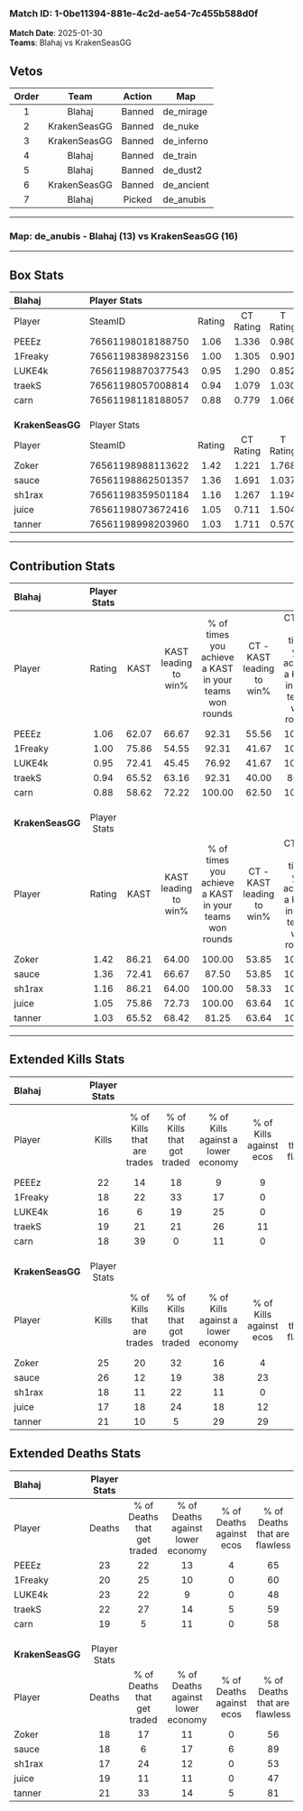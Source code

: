 ### Match ID: 1-0be11394-881e-4c2d-ae54-7c455b588d0f  
**Match Date**: 2025-01-30  
**Teams**: Blahaj vs KrakenSeasGG  

## Vetos  

| Order | Team | Action | Map |
| :---: | :--: | :----: | --- |
| 1 | Blahaj | Banned | de_mirage |
| 2 | KrakenSeasGG | Banned | de_nuke |
| 3 | KrakenSeasGG | Banned | de_inferno |
| 4 | Blahaj | Banned | de_train |
| 5 | Blahaj | Banned | de_dust2 |
| 6 | KrakenSeasGG | Banned | de_ancient |
| 7 | Blahaj | Picked | de_anubis |

---  

### **Map**: de_anubis - Blahaj (13) vs KrakenSeasGG (16)  
---  

## Box Stats  

| **Blahaj**       | Player Stats      |        |           |          |       |      |       |         |        |      |     |
| :- | :- | :-: | :-: | :-: | :-: | :-: | :-: | :-: | :-: | :-: | :-: |
| Player           | SteamID           | Rating | CT Rating | T Rating | KAST  | ADR  | Kills | Assists | Deaths | K/D  | HS% |
| PEEEz            | 76561198018188750 |  1.06  |   1.336   |  0.980   | 62.07 | 89.0 |  22   |    8    |   23   | 0.96 | 59  |
| 1Freaky          | 76561198389823156 |  1.00  |   1.305   |  0.901   | 75.86 | 61.3 |  18   |    7    |   20   | 0.90 | 44  |
| LUKE4k           | 76561198870377543 |  0.95  |   1.290   |  0.852   | 72.41 | 79.4 |  16   |   14    |   23   | 0.70 | 50  |
| traekS           | 76561198057008814 |  0.94  |   1.079   |  1.030   | 65.52 | 68.8 |  19   |    6    |   22   | 0.86 | 47  |
| carn             | 76561198118188057 |  0.88  |   0.779   |  1.066   | 58.62 | 60.5 |  18   |    4    |   19   | 0.95 | 38  |
|                  |                   |        |           |          |       |      |       |         |        |      |     |
|                  |                   |        |           |          |       |      |       |         |        |      |     |
|                  |                   |        |           |          |       |      |       |         |        |      |     |
| **KrakenSeasGG** | Player Stats      |        |           |          |       |      |       |         |        |      |     |
| Player           | SteamID           | Rating | CT Rating | T Rating | KAST  | ADR  | Kills | Assists | Deaths | K/D  | HS% |
| Zoker            | 76561198988113622 |  1.42  |   1.221   |  1.768   | 86.21 | 92.4 |  25   |    6    |   18   | 1.39 | 32  |
| sauce            | 76561198862501357 |  1.36  |   1.691   |  1.037   | 72.41 | 94.0 |  26   |    6    |   18   | 1.44 | 46  |
| sh1rax           | 76561198359501184 |  1.16  |   1.267   |  1.194   | 86.21 | 67.5 |  18   |    8    |   17   | 1.06 | 44  |
| juice            | 76561198073672416 |  1.05  |   0.711   |  1.504   | 75.86 | 74.9 |  17   |   11    |   19   | 0.89 | 52  |
| tanner           | 76561198998203960 |  1.03  |   1.711   |  0.570   | 65.52 | 71.3 |  21   |    5    |   21   | 1.00 | 47  |
---  

## Contribution Stats  

| **Blahaj**       | Player Stats |       |                      |                                                        |                           |                                                             |                          |                                                            |
| :- | :-: | :-: | :-: | :-: | :-: | :-: | :-: | :-: |
| Player           |    Rating    | KAST  | KAST leading to win% | % of times you achieve a KAST in your teams won rounds | CT - KAST leading to win% | CT - % of times you achieve a KAST in your teams won rounds | T - KAST leading to win% | T - % of times you achieve a KAST in your teams won rounds |
| PEEEz            |     1.06     | 62.07 |        66.67         |                         92.31                          |           55.56           |                           100.00                            |          77.78           |                           87.50                            |
| 1Freaky          |     1.00     | 75.86 |        54.55         |                         92.31                          |           41.67           |                           100.00                            |          70.00           |                           87.50                            |
| LUKE4k           |     0.95     | 72.41 |        45.45         |                         76.92                          |           41.67           |                           100.00                            |          50.00           |                           62.50                            |
| traekS           |     0.94     | 65.52 |        63.16         |                         92.31                          |           40.00           |                            80.00                            |          88.89           |                           100.00                           |
| carn             |     0.88     | 58.62 |        72.22         |                         100.00                         |           62.50           |                           100.00                            |          80.00           |                           100.00                           |
|                  |              |       |                      |                                                        |                           |                                                             |                          |                                                            |
|                  |              |       |                      |                                                        |                           |                                                             |                          |                                                            |
|                  |              |       |                      |                                                        |                           |                                                             |                          |                                                            |
| **KrakenSeasGG** | Player Stats |       |                      |                                                        |                           |                                                             |                          |                                                            |
| Player           |    Rating    | KAST  | KAST leading to win% | % of times you achieve a KAST in your teams won rounds | CT - KAST leading to win% | CT - % of times you achieve a KAST in your teams won rounds | T - KAST leading to win% | T - % of times you achieve a KAST in your teams won rounds |
| Zoker            |     1.42     | 86.21 |        64.00         |                         100.00                         |           53.85           |                           100.00                            |          75.00           |                           100.00                           |
| sauce            |     1.36     | 72.41 |        66.67         |                         87.50                          |           53.85           |                           100.00                            |          87.50           |                           77.78                            |
| sh1rax           |     1.16     | 86.21 |        64.00         |                         100.00                         |           58.33           |                           100.00                            |          69.23           |                           100.00                           |
| juice            |     1.05     | 75.86 |        72.73         |                         100.00                         |           63.64           |                           100.00                            |          81.82           |                           100.00                           |
| tanner           |     1.03     | 65.52 |        68.42         |                         81.25                          |           63.64           |                           100.00                            |          75.00           |                           66.67                            |
---  

## Extended Kills Stats  

| **Blahaj**       | Player Stats |                            |                            |                                    |                         |                              |                                 |                                       |                    |           |
| :- | :-: | :-: | :-: | :-: | :-: | :-: | :-: | :-: | :-: | :-: |
| Player           |    Kills     | % of Kills that are trades | % of Kills that got traded | % of Kills against a lower economy | % of Kills against ecos | % of Kills that are flawless | % of Kills that are close duels | % of Kills that are assisted by flash | Pistol Round Kills | AWP Kills |
| PEEEz            |      22      |             14             |             18             |                 9                  |            9            |              55              |                5                |                   5                   |         0          |     2     |
| 1Freaky          |      18      |             22             |             33             |                 17                 |            0            |              78              |                6                |                   0                   |         0          |     1     |
| LUKE4k           |      16      |             6              |             19             |                 25                 |            0            |              69              |                0                |                   0                   |         0          |     1     |
| traekS           |      19      |             21             |             21             |                 26                 |           11            |              68              |                5                |                   0                   |         0          |     1     |
| carn             |      18      |             39             |             0              |                 11                 |            0            |              61              |                0                |                   0                   |         6          |     0     |
|                  |              |                            |                            |                                    |                         |                              |                                 |                                       |                    |           |
|                  |              |                            |                            |                                    |                         |                              |                                 |                                       |                    |           |
|                  |              |                            |                            |                                    |                         |                              |                                 |                                       |                    |           |
| **KrakenSeasGG** | Player Stats |                            |                            |                                    |                         |                              |                                 |                                       |                    |           |
| Player           |    Kills     | % of Kills that are trades | % of Kills that got traded | % of Kills against a lower economy | % of Kills against ecos | % of Kills that are flawless | % of Kills that are close duels | % of Kills that are assisted by flash | Pistol Round Kills | AWP Kills |
| Zoker            |      25      |             20             |             32             |                 16                 |            4            |              64              |                8                |                   8                   |         9          |     2     |
| sauce            |      26      |             12             |             19             |                 38                 |           23            |              50              |                4                |                   0                   |         0          |     1     |
| sh1rax           |      18      |             11             |             22             |                 11                 |            0            |              56              |                6                |                   0                   |         0          |     0     |
| juice            |      17      |             18             |             24             |                 18                 |           12            |              82              |                6                |                   0                   |         0          |     3     |
| tanner           |      21      |             10             |             5              |                 29                 |           29            |              43              |                0                |                   0                   |         0          |     4     |
## Extended Deaths Stats  

| **Blahaj**       | Player Stats |                             |                                   |                          |                               |                            |                           |               |
| :- | :-: | :-: | :-: | :-: | :-: | :-: | :-: | :-: |
| Player           |    Deaths    | % of Deaths that get traded | % of Deaths against lower economy | % of Deaths against ecos | % of Deaths that are flawless | % of Deaths that are close | % of Deaths while blinded | Deaths to AWP |
| PEEEz            |      23      |             22              |                13                 |            4             |              65               |             0              |             4             |       2       |
| 1Freaky          |      20      |             25              |                10                 |            0             |              60               |             0              |             5             |       2       |
| LUKE4k           |      23      |             22              |                 9                 |            0             |              48               |             13             |             0             |       1       |
| traekS           |      22      |             27              |                14                 |            5             |              59               |             5              |             0             |       4       |
| carn             |      19      |              5              |                11                 |            0             |              58               |             5              |             0             |       0       |
|                  |              |                             |                                   |                          |                               |                            |                           |               |
|                  |              |                             |                                   |                          |                               |                            |                           |               |
|                  |              |                             |                                   |                          |                               |                            |                           |               |
| **KrakenSeasGG** | Player Stats |                             |                                   |                          |                               |                            |                           |               |
| Player           |    Deaths    | % of Deaths that get traded | % of Deaths against lower economy | % of Deaths against ecos | % of Deaths that are flawless | % of Deaths that are close | % of Deaths while blinded | Deaths to AWP |
| Zoker            |      18      |             17              |                11                 |            0             |              56               |             11             |             0             |       3       |
| sauce            |      18      |              6              |                17                 |            6             |              89               |             0              |             0             |       2       |
| sh1rax           |      17      |             24              |                12                 |            0             |              53               |             6              |             0             |       1       |
| juice            |      19      |             11              |                11                 |            0             |              47               |             0              |             5             |       0       |
| tanner           |      21      |             33              |                14                 |            5             |              81               |             0              |             0             |       0       |
